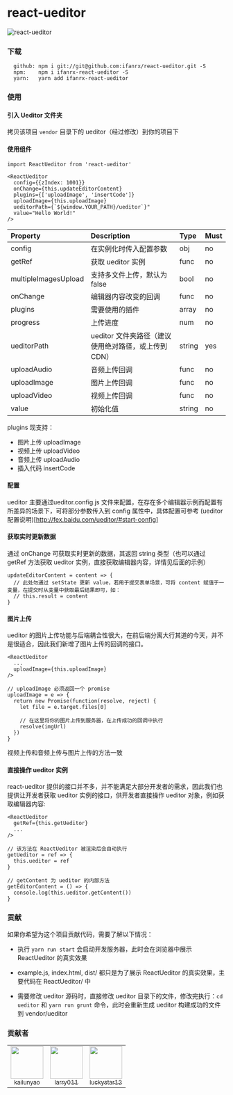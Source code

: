 # react-ueditor
![react-ueditor](https://cloud-minapp-1131.cloud.ifanrusercontent.com/1eGmM9tnLMPCRifj.png)

### 下载
```
  github: npm i git://git@github.com:ifanrx/react-ueditor.git -S
  npm:    npm i ifanrx-react-ueditor -S
  yarn:   yarn add ifanrx-react-ueditor
```

### 使用
#### 引入 Ueditor 文件夹

拷贝该项目 `vendor` 目录下的 ueditor（经过修改）到你的项目下

#### 使用组件
```
import ReactUeditor from 'react-ueditor'

<ReactUeditor
  config={{zIndex: 1001}}
  onChange={this.updateEditorContent}
  plugins={['uploadImage', 'insertCode']}
  uploadImage={this.uploadImage}
  ueditorPath={`${window.YOUR_PATH}/ueditor`}"
  value="Hello World!"
/>
```

Property             | Description                                  | Type   | Must
:------------------- | :------------------------------------------- | :----- | :------
config               | 在实例化时传入配置参数                           | obj   | no
getRef               | 获取 ueditor 实例                             | func  | no
multipleImagesUpload | 支持多文件上传，默认为 false                     | bool  | no
onChange             | 编辑器内容改变的回调                             | func  | no
plugins              | 需要使用的插件                                  | array | no
progress             | 上传进度                                       | num   | no
ueditorPath          | ueditor 文件夹路径（建议使用绝对路径，或上传到 CDN）| string | yes
uploadAudio          | 音频上传回调                                    | func  | no
uploadImage          | 图片上传回调                                    | func  | no
uploadVideo          | 视频上传回调                                    | func  | no
value                | 初始化值                                       | string | no

plugins 现支持：
- 图片上传 uploadImage
- 视频上传 uploadVideo
- 音频上传 uploadAudio
- 插入代码 insertCode

#### 配置
ueditor 主要通过ueditor.config.js 文件来配置，在存在多个编辑器示例而配置有所差异的场景下，可将部分参数传入到 config 属性中，具体配置可参考 (ueditor 配置说明)[http://fex.baidu.com/ueditor/#start-config]


#### 获取实时更新数据
通过 onChange 可获取实时更新的数据，其返回 string 类型（也可以通过 getRef 方法获取 ueditor 实例，直接获取编辑器内容，详情见后面的示例）

```
updateEditorContent = content => {
  // 此处勿通过 setState 更新 value，若用于提交表单场景，可将 content 赋值于一变量，在提交时从变量中获取最后结果即可，如：
  // this.result = content
}
```

#### 图片上传
ueditor 的图片上传功能与后端耦合性很大，在前后端分离大行其道的今天，并不是很适合，因此我们新增了图片上传的回调的接口。

```
<ReactUeditor
  ...
  uploadImage={this.uploadImage}
/>

// uploadImage 必须返回一个 promise
uploadImage = e => {
  return new Promise(function(resolve, reject) {
    let file = e.target.files[0]

    // 在这里将你的图片上传到服务器，在上传成功的回调中执行
    resolve(imgUrl)
  })
}
```
视频上传和音频上传与图片上传的方法一致

#### 直接操作 ueditor 实例
react-ueditor 提供的接口并不多，并不能满足大部分开发者的需求，因此我们也提供让开发者获取 ueditor 实例的接口，供开发者直接操作 ueditor 对象，例如获取编辑器内容:

```
<ReactUeditor
  getRef={this.getUeditor}
  ...
/>

// 该方法在 ReactUeditor 被渲染后会自动执行
getUeditor = ref => {
  this.ueditor = ref
}

// getContent 为 ueditor 的内部方法
getEditorContent = () => {
  console.log(this.ueditor.getContent())
}
```

### 贡献
如果你希望为这个项目贡献代码，需要了解以下情况：

- 执行 `yarn run start` 会启动开发服务器，此时会在浏览器中展示 ReactUeditor 的真实效果

- example.js, index.html, dist/ 都只是为了展示 ReactUeditor 的真实效果，主要代码在 ReactUeditor/ 中

- 需要修改 ueditor 源码时，直接修改 ueditor 目录下的文件，修改完执行：`cd ueditor` 和 `yarn run grunt` 命令，此时会重新生成 ueditor 构建成功的文件到 vendor/ueditor


### 贡献者

<table>
  <tbody>
    <tr>
      <td align="center" valign="top" >
        <a href="https://github.com/yaokailun">
          <img src="https://avatars2.githubusercontent.com/u/11460856" width="75px" height="75px"><br/>
          <sub>kailunyao</sub>
        </a>
      </td>
      <td align="center" valign="top" >
        <a href="https://github.com/larry011">
          <img src="https://avatars1.githubusercontent.com/u/10259971" width="75px" height="75px"><br/>
          <sub>larry011</sub>
        </a>
      </td>
      <td align="center" valign="top">
        <a href="https://github.com/luckystar12">
          <img src="https://avatars2.githubusercontent.com/u/16440931" width="75px" height="75px"><br/>
          <sub>luckystar12</sub>
        </a>
      </td>
    </tr>
  </tbody>
</table>
